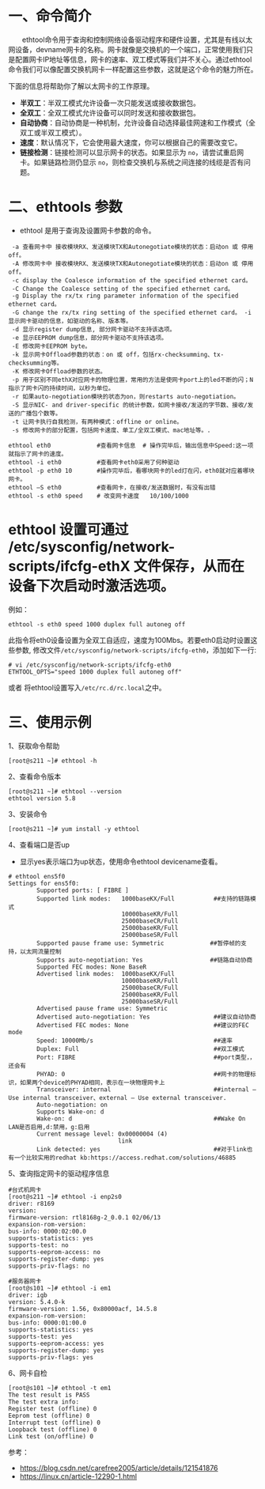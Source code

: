 # 一、命令简介
  ethtool命令用于查询和控制网络设备驱动程序和硬件设置，尤其是有线以太网设备，devname网卡的名称。网卡就像是交换机的一个端口，正常使用我们只是配置网卡IP地址等信息，网卡的速率、双工模式等我们并不关心。通过ethtool命令我们可以像配置交换机网卡一样配置这些参数，这就是这个命令的魅力所在。

下面的信息将帮助你了解以太网卡的工作原理。
- **半双工**：半双工模式允许设备一次只能发送或接收数据包。
- **全双工**：全双工模式允许设备可以同时发送和接收数据包。
- **自动协商**：自动协商是一种机制，允许设备自动选择最佳网速和工作模式（全双工或半双工模式）。
- **速度**：默认情况下，它会使用最大速度，你可以根据自己的需要改变它。
- **链接检测**：链接检测可以显示网卡的状态。如果显示为 `no`，请尝试重启网卡。如果链路检测仍显示 `no`，则检查交换机与系统之间连接的线缆是否有问题。


# 二、ethtools 参数

- ethtool 是用于查询及设置网卡参数的命令。
```
 -a 查看网卡中 接收模块RX、发送模块TX和Autonegotiate模块的状态：启动on 或 停用off。
 -A 修改网卡中 接收模块RX、发送模块TX和Autonegotiate模块的状态：启动on 或 停用off。
 -c display the Coalesce information of the specified ethernet card。
 -C Change the Coalesce setting of the specified ethernet card。 
 -g Display the rx/tx ring parameter information of the specified ethernet card。
 -G change the rx/tx ring setting of the specified ethernet card。 -i 显示网卡驱动的信息，如驱动的名称、版本等。
 -d 显示register dump信息, 部分网卡驱动不支持该选项。 
 -e 显示EEPROM dump信息，部分网卡驱动不支持该选项。 
 -E 修改网卡EEPROM byte。
 -k 显示网卡Offload参数的状态：on 或 off，包括rx-checksumming、tx-checksumming等。 
 -K 修改网卡Offload参数的状态。 
 -p 用于区别不同ethX对应网卡的物理位置，常用的方法是使网卡port上的led不断的闪；N指示了网卡闪的持续时间，以秒为单位。
 -r 如果auto-negotiation模块的状态为on，则restarts auto-negotiation。 
 -S 显示NIC- and driver-specific 的统计参数，如网卡接收/发送的字节数、接收/发送的广播包个数等。 
 -t 让网卡执行自我检测，有两种模式：offline or online。
 -s 修改网卡的部分配置，包括网卡速度、单工/全双工模式、mac地址等。.
 
ethtool eth0             #查看网卡信息  # 操作完毕后，输出信息中Speed:这一项就指示了网卡的速度。
ethtool -i eth0          #查看网卡eth0采用了何种驱动
ethtool -p eth0 10       #操作完毕后，看哪块网卡的led灯在闪，eth0就对应着哪块网卡。
ethtool –S eth0          #查看网卡，在接收/发送数据时，有没有出错
ethtool -s eth0 speed    # 改变网卡速度   10/100/1000
```

# ethtool 设置可通过 /etc/sysconfig/network-scripts/ifcfg-ethX 文件保存，从而在设备下次启动时激活选项。

例如：
```
ethtool -s eth0 speed 1000 duplex full autoneg off
```
此指令将eth0设备设置为全双工自适应，速度为100Mbs。若要eth0启动时设置这些参数, 修改文件`/etc/sysconfig/network-scripts/ifcfg-eth0`，添加如下一行:
```
# vi /etc/sysconfig/network-scripts/ifcfg-eth0
ETHTOOL_OPTS="speed 1000 duplex full autoneg off"
```
或者
将ethtool设置写入`/etc/rc.d/rc.local`之中。


# 三、使用示例

1、获取命令帮助
```
[root@s211 ~]# ethtool -h
```
2、查看命令版本
```
[root@s211 ~]# ethtool --version
ethtool version 5.8
```

3、安装命令
```
[root@s211 ~]# yum install -y ethtool
```

4、查看端口是否up

- 显示yes表示端口为up状态，使用命令ethtool devicename查看。
```
# ethtool ens5f0
Settings for ens5f0:
        Supported ports: [ FIBRE ]
        Supported link modes:   1000baseKX/Full           ##支持的链路模式
                                10000baseKR/Full 
                                25000baseCR/Full 
                                25000baseKR/Full 
                                25000baseSR/Full 
        Supported pause frame use: Symmetric             ##暂停帧的支持，以太网流量控制
        Supports auto-negotiation: Yes                   ##链路自动协商
        Supported FEC modes: None BaseR        
        Advertised link modes:  1000baseKX/Full 
                                10000baseKR/Full 
                                25000baseCR/Full 
                                25000baseKR/Full 
                                25000baseSR/Full 
        Advertised pause frame use: Symmetric
        Advertised auto-negotiation: Yes                  ##建议自动协商  
        Advertised FEC modes: None                        ##建议的FEC mode
        Speed: 10000Mb/s                                  ##速率
        Duplex: Full                                      ##双工模式
        Port: FIBRE                                       ##port类型，，还会有
        PHYAD: 0                                          ##网卡的物理标识，如果两个device的PHYAD相同，表示在一块物理网卡上
        Transceiver: internal                             ##internal — Use internal transceiver、external — Use external transceiver.
        Auto-negotiation: on                    
        Supports Wake-on: d
        Wake-on: d                                        ##Wake On LAN是否启用,d:禁用，g:启用
        Current message level: 0x00000004 (4)
                               link
        Link detected: yes                                ##对于link也有一个比较实用的redhat kb:https://access.redhat.com/solutions/46885
```

5、查询指定网卡的驱动程序信息
```
#台式机网卡
[root@s211 ~]# ethtool -i enp2s0
driver: r8169
version:
firmware-version: rtl8168g-2_0.0.1 02/06/13
expansion-rom-version:
bus-info: 0000:02:00.0
supports-statistics: yes
supports-test: no
supports-eeprom-access: no
supports-register-dump: yes
supports-priv-flags: no

#服务器网卡
[root@s101 ~]# ethtool -i em1
driver: igb
version: 5.4.0-k
firmware-version: 1.56, 0x80000acf, 14.5.8
expansion-rom-version:
bus-info: 0000:01:00.0
supports-statistics: yes
supports-test: yes
supports-eeprom-access: yes
supports-register-dump: yes
supports-priv-flags: yes
```

6、网卡自检
```
[root@s101 ~]# ethtool -t em1
The test result is PASS
The test extra info:
Register test (offline) 0
Eeprom test (offline) 0
Interrupt test (offline) 0
Loopback test (offline) 0
Link test (on/offline) 0
```

参考：
- https://blog.csdn.net/carefree2005/article/details/121541876
- https://linux.cn/article-12290-1.html
